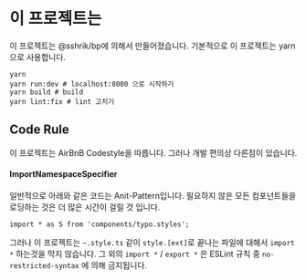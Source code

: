 # 이 프로젝트는 
이 프로젝트는 @sshrik/bp에 의해서 만들어졌습니다. 기본적으로 이 프로젝트는 yarn으로 사용합니다.

```
yarn
yarn run:dev # localhost:8000 으로 시작하기
yarn build # build
yarn lint:fix # lint 고치기
```

## Code Rule
이 프로젝트는 AirBnB Codestyle을 따릅니다. 그러나 개발 편의상 다른점이 있습니다.

#### ImportNamespaceSpecifier

일반적으로 아래와 같은 코드는 Anit-Pattern입니다. 필요하지 않은 모든 컴포넌트들을 로딩하는 것은 더 많은 시간이 걸릴 것 입니다.

```
import * as S from 'components/typo.styles';
```

그러나 이 프로젝트는 `~.style.ts` 같이 `style.[ext]`로 끝나는 파일에 대해서 `import *` 하는것을 막지 않습니다.
그 외의 `import *` / `export *` 은 ESLint 규칙 중 `no-restricted-syntax` 에 의해 금지됩니다.

